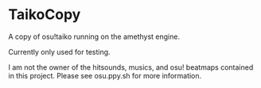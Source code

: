 # TaikoCopy
A copy of osu!taiko running on the amethyst engine.

Currently only used for testing.

I am not the owner of the hitsounds, musics, and osu! beatmaps contained in this project. Please see osu.ppy.sh for more information.
